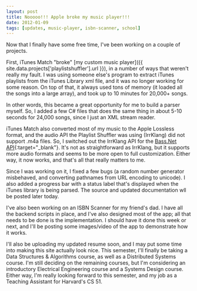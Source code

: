 ```yaml
---
layout: post
title: Nooooo!!! Apple broke my music player!!!
date: 2012-01-09
tags: [updates, music-player, isbn-scanner, school]
---
```


Now that I finally have some free time, I've been working on a couple of projects.

First, iTunes Match "broke" [my custom music player]({{ site.data.projects['playlistshuffler'].url }}), in a number of ways that weren't really my fault. I was using someone else's program to extract iTunes playlists from the iTunes Library xml file, and it was no longer working for some reason. On top of that, it always used tons of memory (it loaded all the songs into a large array), and took up to 10 minutes for 20,000+ songs.

In other words, this became a great opportunity for me to build a parser myself. So, I added a few C# files that does the same thing in about 5-10 seconds for 24,000 songs, since I just an XML stream reader.

<!--more-->

iTunes Match also converted most of my music to the Apple Lossless format, and the audio API the Playlist Shuffler was using (IrrKlang) did not support .m4a files. So, I switched out the IrrKlang API for the [Bass.Net API](http://www.un4seen.com/){:target="_blank"}. It's not as straightforward as IrrKlang, but it supports more audio formats and seems to be more open to full customization. Either way, it now works, and that's all that really matters to me.

Since I was working on it, I fixed a few bugs (a random number generator misbehaved, and converting pathnames from URL encoding to unicode). I also added a progress bar with a status label that's displayed when the iTunes library is being parsed. The source and updated documentation wll be posted later today.

I've also been working on an ISBN Scanner for my friend's dad. I have all the backend scripts in place, and I've also designed most of the app; all that needs to be done is the implementation. I should have it done this week or next, and I'll be posting some images/video of the app to demonstrate how it works.

I'll also be uploading my updated resume soon, and I may put some time into making this site actually look nice. This semester, I'll finally be taking a Data Structures & Algorithms course, as well as a Distributed Systems course. I'm still deciding on the remaining courses, but I'm considering an introductory Electrical Engineering course and a Systems Design course. Either way, I'm really looking forward to this semester, and my job as a Teaching Assistant for Harvard's CS 51.